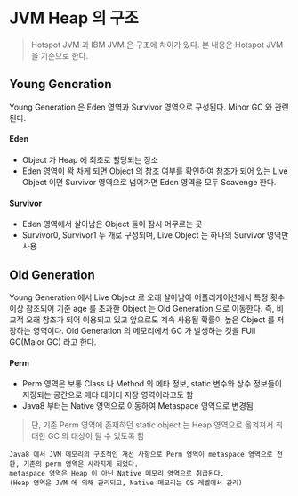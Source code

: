 # JVM Heap 의 구조
> Hotspot JVM 과 IBM JVM 은 구조에 차이가 있다. 본 내용은 Hotspot JVM 을 기준으로 한다.

## Young Generation
Young Generation 은 Eden 영역과 Survivor 영역으로 구성된다. Minor GC 와 관련된다.

#### Eden
- Object 가 Heap 에 최초로 할당되는 장소
- Eden 영역이 꽉 차게 되면 Object 의 참조 여부를 확인하여 참조가 되어 있는 Live Object 이면 Survivor 영역으로 넘어가면 Eden 영역을 모두 Scavenge 한다. 

#### Survivor
- Eden 영역에서 살아남은 Object 들이 잠시 머무르는 곳
- Survivor0, Survivor1 두 개로 구성되며, Live Object 는 하나의 Survivor 영역만 사용

## Old Generation
Young Generation 에서 Live Object 로 오래 살아남아 어플리케이션에서 특정 횟수 이상 참조되어 기준 age 를 초과한 Object 는 Old Generation 으로 이동한다. 
즉, 비교적 오래 참조가 되어 이용되고 있고 앞으로도 계속 사용될 확률이 높은 Object 를 저장하는 영역이다. 
Old Generation 의 메모리에서 GC 가 발생하는 것을 FUll GC(Major GC) 라고 한다. 

#### Perm
- Perm 영역은 보통 Class 나 Method 의 메타 정보, static 변수와 상수 정보들이 저장되는 공간으로 메타 데이터 저장 영역이라고도 함
- Java8 부터는 Native 영역으로 이동하여 Metaspace 영역으로 변경됨
> 단, 기존 Perm 영역에 존재하던 static object 는 Heap 영역으로 옮겨져서 최대한 GC 의 대상이 될 수 있도록 함
````
Java8 에서 JVM 메모리의 구조적인 개선 사항으로 Perm 영역이 metaspace 영역으로 전환, 기존의 perm 영역은 사라지게 되었다.
metaspace 영역은 Heap 이 아닌 Native 메모리 영역으로 취급된다.
(Heap 영역은 JVM 에 의해 관리되고, Native 메모리는 OS 레벨에서 관리)
````

